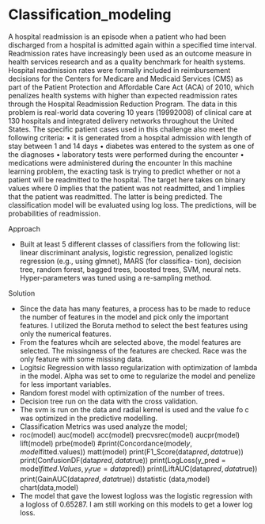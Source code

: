 # Classification_modeling
A hospital readmission is an episode when a patient who had been discharged from a hospital is admitted
again within a specified time interval. Readmission rates have increasingly been used as an outcome
measure in health services research and as a quality benchmark for health systems. Hospital readmission
rates were formally included in reimbursement decisions for the Centers for Medicare and Medicaid
Services (CMS) as part of the Patient Protection and Affordable Care Act (ACA) of 2010, which penalizes
health systems with higher than expected readmission rates through the Hospital Readmission Reduction
Program.
The data in this problem is real-world data covering 10 years (19992008) of clinical care at 130 hospitals
and integrated delivery networks throughout the United States. The specific patient cases used in this
challenge also meet the following criteria:
• it is generated from a hospital admission with length of stay between 1 and 14 days
• diabetes was entered to the system as one of the diagnoses
• laboratory tests were performed during the encounter
• medications were administered during the encounter
In this machine learning problem, the exacting task is trying to predict whether or not a
patient will be readmitted to the hospital. The target here takes on binary values where 0 implies that
the patient was not readmitted, and 1 implies that the patient was readmitted. The latter is being predicted. 
The classification model will be evaluated using log loss. The predictions, will be probabilities
of readmission.

Approach 
- Built at least 5 different classes of classifiers from the following list: linear discriminant
analysis, logistic regression, penalized logistic regression (e.g., using glmnet), MARS (for classifica-
tion), decision tree, random forest, bagged trees, boosted trees, SVM, neural nets. Hyper-parameters
was tuned using a re-sampling method. 

Solution
- Since the data has many features, a process has to be made to reduce the number of features in the model and pick only the important features. I utilized the Boruta method to select the best features using only the numerical features.
- From the features whcih are selected above, the model features are selected. The missingness of the features are checked. Race was the only feature with some missisng data. 
- Logitsic Regression with lasso regularization with optimization of lambda in the model. Alpha was set to ome to regularize the model and penelize for less important variables.
- Random forest model with optimization of the number of trees.
- Decision tree run on the data with the cross validation.
- The svm is run on the data and radial kernel is used and the value fo c was optimized in the predictive modelling.
- Classification Metrics was used analyze the model;
-   roc(model)
    auc(model)
    acc(model)
    precvsrec(model)
    aucpr(model)
    lift(model)
    prbe(model)
    #print(Concordance(model$y, model$fitted.values))
    matt(model)
    print(F1_Score(data$pred,data$true))
    print(ConfusionDF(data$pred, data$true))
    print(LogLoss(y_pred = model$fitted.Values,y_true=data$pred))
    print(LiftAUC(data$pred, data$true))
    print(GainAUC(data$pred, data$true))
    dstatistic (data,model)
    chart(data,model)
- The model that gave the lowest logloss was the logistic regression with a logloss of 0.65287. I am still working on this models to get a lower log loss.
